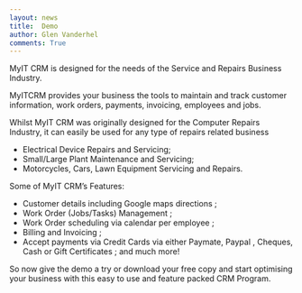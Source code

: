 ```yaml
---
layout: news
title:  Demo
author: Glen Vanderhel
comments: True
---
```


MyIT CRM is designed for the needs of the Service and Repairs Business Industry.


MyITCRM provides your business the tools to maintain and track customer information, work orders, payments, invoicing, employees and jobs.

Whilst MyIT CRM was originally designed for the Computer Repairs Industry, it can easily be used for any type of repairs related business

* Electrical Device Repairs and Servicing;
* Small/Large Plant Maintenance and  Servicing;
* Motorcycles, Cars, Lawn Equipment Servicing and Repairs.

Some of MyIT CRM’s Features:

* Customer details including Google maps directions ;
* Work Order (Jobs/Tasks) Management ;
* Work Order scheduling via calendar per employee ;
* Billing and Invoicing ;
* Accept payments via Credit Cards via either Paymate, Paypal , Cheques, Cash or Gift Certificates ;
and much more!

So now give the demo a try or download your free copy and start optimising your business with this easy to use and feature packed CRM Program.